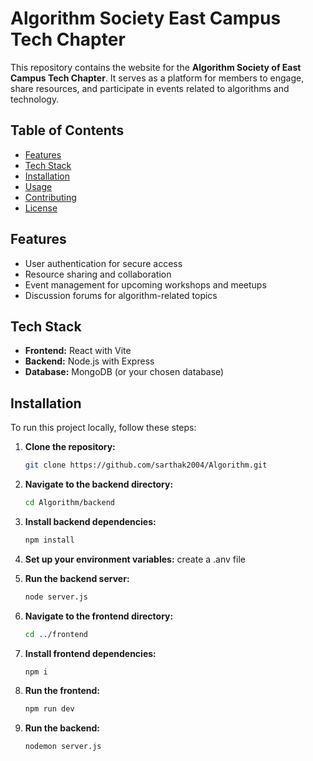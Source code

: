 # Algorithm Society East Campus Tech Chapter

This repository contains the website for the **Algorithm Society of East Campus Tech Chapter**. It serves as a platform for members to engage, share resources, and participate in events related to algorithms and technology.

## Table of Contents

- [Features](#features)
- [Tech Stack](#tech-stack)
- [Installation](#installation)
- [Usage](#usage)
- [Contributing](#contributing)
- [License](#license)

## Features

- User authentication for secure access
- Resource sharing and collaboration
- Event management for upcoming workshops and meetups
- Discussion forums for algorithm-related topics

## Tech Stack

- **Frontend:** React with Vite
- **Backend:** Node.js with Express
- **Database:** MongoDB (or your chosen database)

## Installation

To run this project locally, follow these steps:

1. **Clone the repository:**
   ```bash
   git clone https://github.com/sarthak2004/Algorithm.git

2. **Navigate to the backend directory:**
    ```bash
   cd Algorithm/backend
3. **Install backend dependencies:**
   ```bash
   npm install

4. **Set up your environment variables:**
   create a .anv file

5. **Run the backend server:**
   ```bash
   node server.js

6. **Navigate to the frontend directory:**
   ```bash
   cd ../frontend
7. **Install frontend dependencies:**
    ```bash
    npm i
8. **Run the frontend:**
   ```bash
   npm run dev
9. **Run the backend:**
   ```bash
   nodemon server.js
